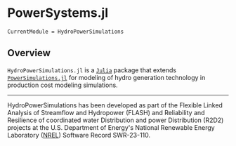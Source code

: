 # PowerSystems.jl

```@meta
CurrentModule = HydroPowerSimulations
```

## Overview

`HydroPowerSimulations.jl` is a [`Julia`](http://www.julialang.org) package that extends [`PowerSimulations.jl`](https://github.com/NREL-Sienna/PowerSimulations.jl) for modeling of hydro generation technology in production cost modeling simulations.

* * *

HydroPowerSimulations has been developed as part of the Flexible Linked Analysis of Streamflow and Hydropower (FLASH) and Reliability and Resilience of coordinated water Distribution and power Distribution (R2D2) projects at the U.S. Department of Energy's National Renewable Energy Laboratory ([NREL](https://www.nrel.gov/)) Software Record SWR-23-110.
